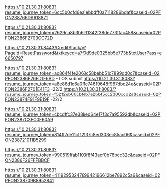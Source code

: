 https://10.21.30.31:8083?resume_journey_token=6cc5b0cfd6ea1ebbdff0a7118286bdaf&caseid=02PFON238766DA618871

https://10.21.30.31:8083?resume_journey_token=2629ca8b3b6e11342f38de773ffac458&caseid=02PFON2386F2703CC72D

https://10.21.30.31:8443/CreditStack/v?PageId=ResetPassword&txtkeycd=a7f0d9de0325bb5e773b&txtUserPass=e6650797

https://10.21.30.31:8083?resume_journey_token=ac864f4fe2063c58bebb51c7899dd0c7&caseid=02PFON2386F26FD1F6BD - LOS submit
https://10.21.30.31:8083?resume_journey_token=a8e86d1c6a0f1c74619648f967dbc24e&caseid=02PFON2386F2701E41F3 -22/2
https://10.21.30.31:8083/?resume_journey_token=f3212eb06cbfdb7a2bbf5cc2308ccd2a&caseid=02PFON23874F91F9E19F -22/2

https://10.21.30.31:8083?resume_journey_token=cbcdffc37e38bed64e17f3c7a95592db&caseid=02PFON2387C3FC0F60A9

https://10.21.30.31:8083?resume_journey_token=814ff7de11cf12137c8ed303ec85ac06&caseid=02PFON238721011B5299

https://10.21.30.31:8083?resume_journey_token=990519ffab1103f8f43acf0b76bcc32c&caseid=02PFON2386F26FFFBBCF

https://10.21.30.31:8083?resume_journey_token=4119295324789942196612be7892c5a6&caseid=02PFON238709B8952841










